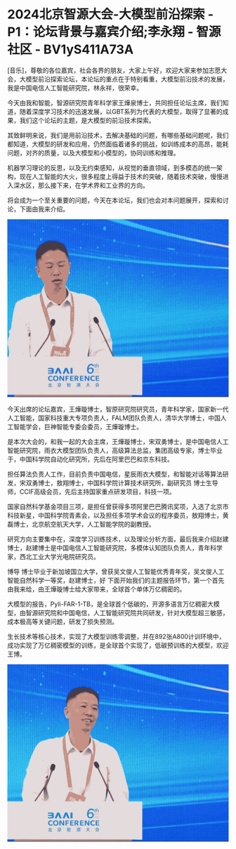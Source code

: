 # 2024北京智源大会-大模型前沿探索 - P1：论坛背景与嘉宾介绍;李永翔 - 智源社区 - BV1yS411A73A

[音乐]，尊敬的各位嘉宾，社会各界的朋友，大家上午好，欢迎大家来参加志愿大会，大模型前沿探索论坛，本论坛的重点在于特别看重，大模型前沿技术的发展，我是中国电信人工智能研究院，林永祥，很荣幸。

今天由我和智能，智源研究院青年科学家王燁泉博士，共同担任论坛主席，我们知道，随着深度学习技术的迅速发展，以GBT系列为代表的大模型，取得了显著的成果，我们这个论坛的主题，是大模型的前沿技术探索。

其致鲜明来说，我们是用前沿技术，去解决基础的问题，有哪些基础问题呢，我们都知道，大模型的研发和应用，仍然面临着诸多的挑战，如训练成本的高昂，能耗问题，对齐的质量，以及大模型和小模型的，协同训练和推理。

机器学习理论的反思，以及无约束感知，从视觉的垂直领域，到多模态的统一架构，现在人工智能的大火，很多程度上得益于技术的突破，随着技术突破，慢慢进入深水区，那么接下来，在学术界和工业界的方向。

将会成为一个至关重要的问题，今天在本论坛，我们也会对本问题展开，探索和讨论，下面由我来介绍。

![](img/157b330372613a30e750f235924dc705_1.png)

今天出席的论坛嘉宾，王燁璇博士，智原研究院研究员，青年科学家，国家新一代人工智能，国家科技重大专项负责人，FALM团队负责人，清华大学博士，中国人工智能学会，巨神智能专委会委员，王燁璇博士。

是本次大会的，和我一起的大会主席，王燁璇博士，宋双勇博士，是中国电信人工智能研究院，雨衣大模型团队负责人，高级算法总监，集团高级专家，博士毕业于，中国科学院自动化研究所，先后在阿里巴巴和京东科技。

担任算法负责人工作，目前负责中国电信，星辰雨衣大模型，和智能对话等算法研发，宋双勇博士，敖翔博士，中国科学院计算技术研究所，副研究员 博士生导师，CCIF高级会员，先后主持国家重点研发项目，科技一项。

国家自然科学基金项目三项，是担任曾获得多项阿里巴巴腾讯奖项，入选了北京市科技新星，中国科学院青素会，以及担任多项学术会议的程序委员，敖翔博士，黄磊博士，北京航空航天大学，人工智能学院的副教授。

研究方向主要集中在，深度学习训练技术，以及理论分析方面，最后我来介绍赵建博士，赵建博士是中国电信人工智能研究院，多模体认知团队负责人，青年科学家，西北工业大学光电院研究员。

博导 博士毕业于新加坡国立大学，曾获吴文俊人工智能优秀青年奖，吴文俊人工智能自然科学一等奖，赵建博士，好 下面开始我们的主题报告环节，第一个首先由我来给，由王燁璇博士给大家带来，全球首个单体万亿稠密的。

大模型的报告，Pyli-FAR-1-TB，是全球首个低碳的，开源多语言万亿稠密大模型，由智源研究院和中国电信，人工智能研究院共同研发，针对大模型超三敏感，成本极高等关键问题，研发了损失预测。

生长技术等核心技术，实现了大模型训练零调整，并在892张A800计训环境中，成功实现了万亿稠密模型的训练，是全球首个实现了，低碳预训练的大模型，欢迎王博。



![](img/157b330372613a30e750f235924dc705_3.png)